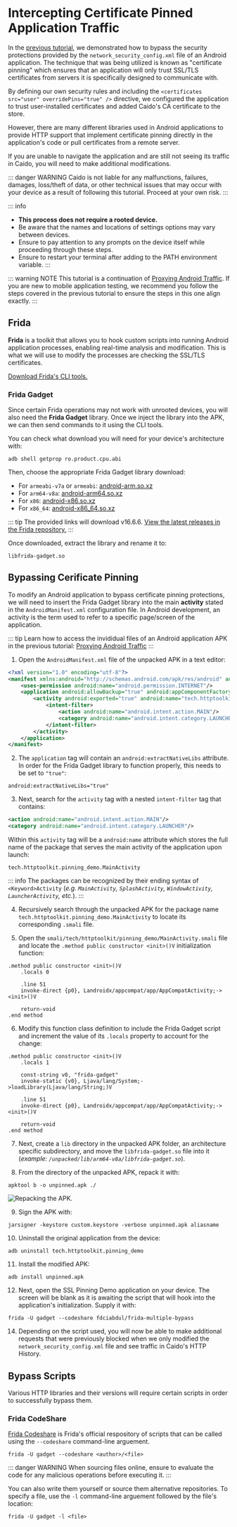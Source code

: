 # Intercepting Certificate Pinned Application Traffic

In the [previous tutorial](/tutorials/android_device.md), we demonstrated how to bypass the security protections provided by the `network_security_config.xml` file of an Android application. The technique that was being utilized is known as "certificate pinning" which ensures that an application will only trust SSL/TLS certificates from servers it is specifically designed to communicate with.

By defining our own security rules and including the `<certificates src="user" overridePins="true" />` directive, we configured the application to trust user-installed certificates and added Caido's CA certificate to the store.

However, there are many different libraries used in Android applications to provide HTTP support that implement certificate pinning directly in the application's code or pull certificates from a remote server.

If you are unable to navigate the application and are still not seeing its traffic in Caido, you will need to make additional modifications.

::: danger WARNING
Caido is not liable for any malfunctions, failures, damages, loss/theft of data, or other technical issues that may occur with your device as a result of following this tutorial. Proceed at your own risk.
:::

::: info

- ****This process does not require a rooted device.****
- Be aware that the names and locations of settings options may vary between devices.
- Ensure to pay attention to any prompts on the device itself while proceeding through these steps.
- Ensure to restart your terminal after adding to the PATH environment variable.
:::

::: warning NOTE
This tutorial is a continuation of [Proxying Android Traffic](/tutorials/android_device.md). If you are new to mobile application testing, we recommend you follow the steps covered in the previous tutorial to ensure the steps in this one align exactly.
:::

## Frida

**Frida** is a toolkit that allows you to hook custom scripts into running Android application processes, enabling real-time analysis and modification. This is what we will use to modify the processes are checking the SSL/TLS certificates.

[Download Frida's CLI tools.](https://frida.re/docs/installation/)

### Frida Gadget

Since certain Frida operations may not work with unrooted devices, you will also need the **Frida Gadget** library. Once we inject the library into the APK, we can then send commands to it using the CLI tools.

You can check what download you will need for your device's architecture with:

```
adb shell getprop ro.product.cpu.abi
```

Then, choose the appropriate Frida Gadget library download:

- For `armeabi-v7a` or `armeabi`: [android-arm.so.xz](https://github.com/frida/frida/releases/download/16.6.6/frida-gadget-16.6.6-android-arm.so.xz)
- For `arm64-v8a`: [android-arm64.so.xz](https://github.com/frida/frida/releases/download/16.6.6/frida-gadget-16.6.6-android-arm64.so.xz)
- For `x86`: [android-x86.so.xz](https://github.com/frida/frida/releases/download/16.6.6/frida-gadget-16.6.6-android-x86.so.xz)
- For `x86_64`: [android-x86_64.so.xz](https://github.com/frida/frida/releases/download/16.6.6/frida-gadget-16.6.6-android-x86_64.so.xz)

::: tip
The provided links will download v16.6.6. [View the latest releases in the Frida repository.](https://github.com/frida/frida/releases)
:::

Once downloaded, extract the library and rename it to:

```
libfrida-gadget.so
```

## Bypassing Cerificate Pinning

To modify an Android application to bypass certificate pinning protections, we will need to insert the Frida Gadget library into the main **activity** stated in the `AndroidManifest.xml` configuration file. In Android development, an activity is the term used to refer to a specific page/screen of the application.

::: tip
Learn how to access the invididual files of an Android application APK in the previous tutorial: [Proxying Android Traffic](/tutorials/android_device.md)
:::

1. Open the `AndroidManifest.xml` file of the unpacked APK in a text editor:

``` xml
<?xml version="1.0" encoding="utf-8"?>
<manifest xmlns:android="http://schemas.android.com/apk/res/android" android:compileSdkVersion="33" android:compileSdkVersionCodename="13" package="tech.httptoolkit.pinning_demo" platformBuildVersionCode="33" platformBuildVersionName="13">
    <uses-permission android:name="android.permission.INTERNET"/>
    <application android:allowBackup="true" android:appComponentFactory="androidx.core.app.CoreComponentFactory" android:extractNativeLibs="false" android:icon="@mipmap/ic_launcher" android:label="@string/app_name" android:networkSecurityConfig="@xml/network_security_config" android:roundIcon="@mipmap/ic_launcher_round" android:supportsRtl="true" android:theme="@style/Theme.MyApplication">
        <activity android:exported="true" android:name="tech.httptoolkit.pinning_demo.MainActivity">
            <intent-filter>
                <action android:name="android.intent.action.MAIN"/>
                <category android:name="android.intent.category.LAUNCHER"/>
            </intent-filter>
        </activity>
    </application>
</manifest>
```

2. The `application` tag will contain an `android:extractNativeLibs` attribute. In order for the Frida Gadget library to function properly, this needs to be set to `"true"`:

```
android:extractNativeLibs="true"
```

3. Next, search for the `activity` tag with a nested `intent-filter` tag that contains:

``` xml
<action android:name="android.intent.action.MAIN"/>
<category android:name="android.intent.category.LAUNCHER"/>
```

Within this `activity` tag will be a `android:name` attribute which stores the full name of the package that serves the main activity of the application upon launch:

```
tech.httptoolkit.pinning_demo.MainActivity
```

::: info
The packages can be recognized by their ending syntax of `<Keyword>Activity` (_e.g. `MainActivity`, `SplashActivity`, `WindowActivity`, `LauncherActivity`, etc._).
:::

4. Recursively search through the unpacked APK for the package name `tech.httptoolkit.pinning_demo.MainActivity` to locate its corresponding `.smali` file.

5. Open the `smali/tech/httptoolkit/pinning_demo/MainActivity.smali` file and locate the `.method public constructor <init>()V` initialization function:

``` smali
.method public constructor <init>()V
    .locals 0

    .line 51
    invoke-direct {p0}, Landroidx/appcompat/app/AppCompatActivity;-><init>()V

    return-void
.end method
```

6. Modify this function class definition to include the Frida Gadget script and increment the value of its `.locals` property to account for the change:

``` smali
.method public constructor <init>()V
    .locals 1

    const-string v0, "frida-gadget"
    invoke-static {v0}, Ljava/lang/System;->loadLibrary(Ljava/lang/String;)V

    .line 51
    invoke-direct {p0}, Landroidx/appcompat/app/AppCompatActivity;-><init>()V

    return-void
.end method
```

7. Next, create a `lib` directory in the unpacked APK folder, an architecture specific subdirectory, and move the `libfrida-gadget.so` file into it (_example: `/unpacked/lib/arm64-v8a/libfrida-gadget.so`_).

8. From the directory of the unpacked APK, repack it with:

```
apktool b -o unpinned.apk ./
```

<img alt="Repacking the APK." src="/_images/apk_unpinned_repack.png" center no-shadow/>

9. Sign the APK with:

```
jarsigner -keystore custom.keystore -verbose unpinned.apk aliasname
```

10. Uninstall the original application from the device:

```
adb uninstall tech.httptoolkit.pinning_demo
```

11. Install the modified APK:

```
adb install unpinned.apk
```

12. Next, open the SSL Pinning Demo application on your device. The screen will be blank as it is awaiting the script that will hook into the application's initialization. Supply it with:

```
frida -U gadget --codeshare fdciabdul/frida-multiple-bypass
```

14. Depending on the script used, you will now be able to make additional requests that were previously blocked when we only modified the `network_security_config.xml` file and see traffic in Caido's HTTP History.

## Bypass Scripts

Various HTTP libraries and their versions will require certain scripts in order to successfully bypass them.

### Frida CodeShare

[Frida Codeshare](https://codeshare.frida.re/browse) is Frida's official respository of scripts that can be called using the `--codeshare` command-line arguement.

```
frida -U gadget --codeshare <author>/<file>
```

::: danger WARNING
When sourcing files online, ensure to evaluate the code for any malicious operations before executing it.
:::

You can also write them yourself or source them alternative repositories. To specify a file, use the `-l` command-line arguement followed by the file's location:

```
frida -U gadget -l <file>
```
